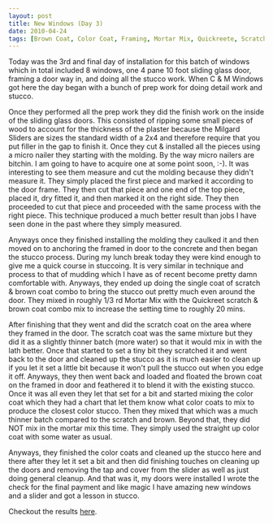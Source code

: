 ```yaml
---
layout: post
title: New Windows (Day 3)
date: 2010-04-24
tags: [Brown Coat, Color Coat, Framing, Mortar Mix, Quickreete, Scratch Coat, Stucco, House, Personal]
---
```

Today was the 3rd and final day of installation for this batch of windows which
in total included 8 windows, one 4 pane 10 foot sliding glass door, framing a
door way in, and doing all the stucco work. When C & M Windows got here the day
began with a bunch of prep work for doing detail work and stucco.

Once they performed all the prep work they did the finish work on the inside of
the sliding glass doors. This consisted of ripping some small pieces of wood to
account for the thickness of the plaster because the Milgard Sliders are sizes
the standard width of a 2x4 and therefore require that you put filler in the
gap to finish it. Once they cut & installed all the pieces using a micro nailer
they starting with the molding. By the way micro nailers are bitchin. I am
going to have to acquire one at some point soon, :-). It was interesting to see
them measure and cut the molding because they didn't measure it. They simply
placed the first piece and marked it according to the door frame. They then cut
that piece and one end of the top piece, placed it, dry fitted it, and then
marked it on the right side. They then proceeded to cut that piece and
proceeded with the same process with the right piece. This technique produced a
much better result than jobs I have seen done in the past where they simply
measured.

Anyways once they finished installing the molding they caulked it and then
moved on to anchoring the framed in door to the concrete and then began the
stucco process. During my lunch break today they were kind enough to give me a
quick course in stuccoing. It is very similar in technique and process to that
of mudding which I have as of recent become pretty damn comfortable with.
Anyways, they ended up doing the single coat of scratch & brown coat combo to
bring the stucco out pretty much even around the door. They mixed in roughly
1/3 rd Mortar Mix with the Quickreet scratch & brown coat combo mix to increase
the setting time to roughly 20 mins.

After finishing that they went and did the scratch coat on the area where they
framed in the door. The scratch coat was the same mixture but they did it as a
slightly thinner batch (more water) so that it would mix in with the lath
better. Once that started to set a tiny bit they scratched it and went back to
the door and cleaned up the stucco as it is much easier to clean up if you let
it set a little bit because it won't pull the stucco out when you edge it off.
Anyways, they then went back and loaded and floated the brown coat on the
framed in door and feathered it to blend it with the existing stucco. Once it
was all even they let that set for a bit and started mixing the color coat
which they had a chart that let them know what color coats to mix to produce
the closest color stucco. Then they mixed that which was a much thinner batch
compared to the scratch and brown. Beyond that, they did NOT mix in the mortar
mix this time. They simply used the straight up color coat with some water as
usual.

Anyways, they finished the color coats and cleaned up the stucco here and there
after they let it set a bit and then did finishing touches on cleaning up the
doors and removing the tap and cover from the slider as well as just doing
general cleanup. And that was it, my doors were installed I wrote the check for
the final payment and like magic I have amazing new windows and a slider and
got a lesson in stucco.

Checkout the results
[here](http://www.facebook.com/media/set/?set=a.535699916220.2048928.30901409&type=3&l=354c6d171b).
